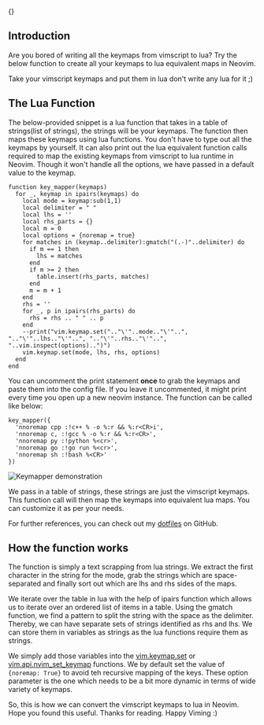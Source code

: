 {}

<h2>Introduction</h2>
<p>Are you bored of writing all the keymaps from vimscript to lua? Try the below function to create all your keymaps to lua equivalent maps in Neovim.</p>
<p>Take your vimscript keymaps and put them in lua don't write any lua for it ;)</p>
<h2>The Lua Function</h2>
<p>The below-provided snippet is a lua function that takes in a table of strings(list of strings), the strings will be your keymaps. The function then maps these keymaps using lua functions. You don't have to type out all the keymaps by yourself. It can also print out the lua equivalent function calls required to map the existing keymaps from vimscript to lua runtime in Neovim. Though it won't handle all the options, we have passed in a default value to the keymap.</p>
<pre><code class="language-lua">function key_mapper(keymaps)
  for _, keymap in ipairs(keymaps) do
    local mode = keymap:sub(1,1)
    local delimiter = &quot; &quot;
    local lhs = ''
    local rhs_parts = {}
    local m = 0
    local options = {noremap = true}
    for matches in (keymap..delimiter):gmatch(&quot;(.-)&quot;..delimiter) do
      if m == 1 then
        lhs = matches
      end
      if m &gt;= 2 then
        table.insert(rhs_parts, matches)
      end
      m = m + 1
    end
    rhs = ''
    for _, p in ipairs(rhs_parts) do
      rhs = rhs .. &quot; &quot; .. p
    end
    --print(&quot;vim.keymap.set(&quot;..&quot;\'&quot;..mode..&quot;\'&quot;..&quot;, &quot;..&quot;\'&quot;..lhs..&quot;\'&quot;..&quot;, &quot;..&quot;\'&quot;..rhs..&quot;\'&quot;..&quot;, &quot;..vim.inspect(options)..&quot;)&quot;)
    vim.keymap.set(mode, lhs, rhs, options)
  end
end
</code></pre>
<p>You can uncomment the print statement <strong>once</strong> to grab the keymaps and paste them into the config file. If you leave it uncommented, it might print every time you open up a new neovim instance. The function can be called like below:</p>
<pre><code class="language-lua">key_mapper({
  'nnoremap cpp :!c++ % -o %:r &amp;&amp; %:r&lt;CR&gt;i',
  'nnoremap c, :!gcc % -o %:r &amp;&amp; %:r&lt;CR&gt;',
  'nnoremap py :!python %&lt;cr&gt;',
  'nnoremap go :!go run %&lt;cr&gt;',
  'nnoremap sh :!bash %&lt;CR&gt;'
})
</code></pre>
<p><img src="https://res.cloudinary.com/techstructive-blog/image/upload/v1657559501/blog-media/neovim-lua-keymapper.gif" alt="Keymapper demonstration"></p>
<p>We pass in a table of strings, these strings are just the vimscript keymaps. This function call will then map the keymaps into equivalent lua maps. You can customize it as per your needs.</p>
<p>For further references, you can check out my <a href="https://github.com/Mr-Destructive/dotfiles">dotfiles</a> on GitHub.</p>
<h2>How the function works</h2>
<p>The function is simply a text scrapping from lua strings. We extract the first character in the string for the mode, grab the strings which are space-separated and finally sort out which are lhs and rhs sides of the maps.</p>
<p>We iterate over the table in lua with the help of ipairs function which allows us to iterate over an ordered list of items in a table. Using the gmatch function, we find a pattern to split the string with the space as the delimiter. Thereby, we can have separate sets of strings identified as rhs and lhs. We can store them in variables as strings as the lua functions require them as strings.</p>
<p>We simply add those variables into the <a href="https://neovim.io/doc/user/lua.html#:~:text=set(%7Bmode%7D%2C%20%7Blhs%7D%2C%20%7Brhs%7D%2C%20%7Bopts%7D)%20%20%20%20%20%20%20%20%20%20%20%20%20%20%20%20%20%20%20%20%20%20%20%20%20%20%20*vim.keymap.set()*">vim.keymap.set</a> or <a href="https://neovim.io/doc/user/api.html#nvim_set_keymap():~:text=nvim_set_keymap(%7Bmode%7D%2C%20%7Blhs%7D%2C%20%7Brhs%7D%2C%20%7B*opts%7D)%20%20%20%20%20%20%20%20%20%20%20%20%20*nvim_set_keymap()*">vim.api.nvim_set_keymap</a> functions. We by default set the value of <code>{noremap: True}</code> to avoid teh recursive mapping of the keys. These option parameter is the one which needs to be a bit more dynamic in terms of wide variety of keymaps.</p>
<p>So, this is how we can convert the vimscript keymaps to lua in Neovim. Hope you found this useful. Thanks for reading. Happy Viming :)</p>
